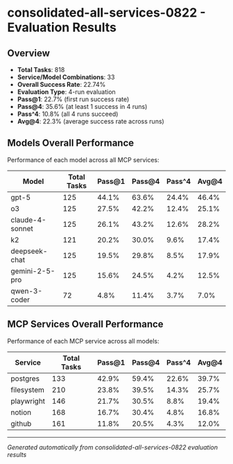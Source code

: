 # consolidated-all-services-0822 - Evaluation Results

## Overview

- **Total Tasks**: 818
- **Service/Model Combinations**: 33
- **Overall Success Rate**: 22.74%
- **Evaluation Type**: 4-run evaluation
- **Pass@1**: 22.7% (first run success rate)
- **Pass@4**: 35.6% (at least 1 success in 4 runs)
- **Pass^4**: 10.8% (all 4 runs succeed)
- **Avg@4**: 22.3% (average success rate across runs)

## Models Overall Performance

Performance of each model across all MCP services:

| Model | Total Tasks | Pass@1 | Pass@4 | Pass^4 | Avg@4 |
|-------|-------------|--------|----------|----------|---------|
| gpt-5 | 125 | 44.1% | 63.6% | 24.4% | 46.4% |
| o3 | 125 | 27.5% | 42.2% | 12.4% | 25.1% |
| claude-4-sonnet | 125 | 26.1% | 43.2% | 12.6% | 28.2% |
| k2 | 121 | 20.2% | 30.0% | 9.6% | 17.4% |
| deepseek-chat | 125 | 19.5% | 29.8% | 8.5% | 17.9% |
| gemini-2-5-pro | 125 | 15.6% | 24.5% | 4.2% | 12.5% |
| qwen-3-coder | 72 | 4.8% | 11.4% | 3.7% | 7.0% |

## MCP Services Overall Performance

Performance of each MCP service across all models:

| Service | Total Tasks | Pass@1 | Pass@4 | Pass^4 | Avg@4 |
|---------|-------------|--------|----------|----------|---------|
| postgres | 133 | 42.9% | 59.4% | 22.6% | 39.7% |
| filesystem | 210 | 23.8% | 39.5% | 14.3% | 25.7% |
| playwright | 146 | 21.7% | 30.5% | 8.8% | 19.4% |
| notion | 168 | 16.7% | 30.4% | 4.8% | 16.8% |
| github | 161 | 11.8% | 20.5% | 4.3% | 12.0% |

---
*Generated automatically from consolidated-all-services-0822 evaluation results*